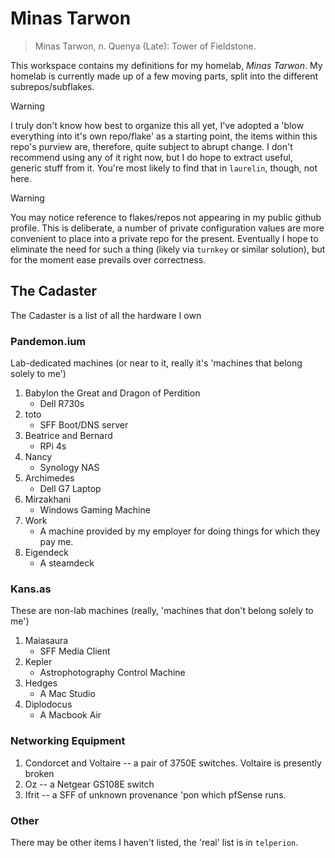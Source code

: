 # Minas Tarwon

> Minas Tarwon, n. Quenya (Late): Tower of Fieldstone.

This workspace contains my definitions for my homelab, _Minas Tarwon_. My homelab is currently made
up of a few moving parts, split into the different subrepos/subflakes.

> [!WARNING]
>
> I truly don't know how best to organize this all yet, I've adopted a 'blow everything into it's
> own repo/flake' as a starting point, the items within this repo's purview are, therefore, quite
> subject to abrupt change. I don't recommend using any of it right now, but I do hope to extract
> useful, generic stuff from it. You're most likely to find that in `laurelin`, though, not here.

> [!WARNING]
>
> You may notice reference to flakes/repos not appearing in my public github profile. This is
> deliberate, a number of private configuration values are more convenient to place into a private
> repo for the present. Eventually I hope to eliminate the need for such a thing (likely via
> `turnkey` or similar solution), but for the moment ease prevails over correctness.

## The Cadaster

The Cadaster is a list of all the hardware I own

### Pandemon.ium

Lab-dedicated machines (or near to it, really it's 'machines that belong solely to me')

1. Babylon the Great and Dragon of Perdition
    - Dell R730s
2. toto
    - SFF Boot/DNS server
3. Beatrice and Bernard
    - RPi 4s
4. Nancy
    - Synology NAS
5. Archimedes
    - Dell G7 Laptop
6. Mirzakhani
    - Windows Gaming Machine
7. Work
    - A machine provided by my employer for doing things for which they pay me.
8. Eigendeck
    - A steamdeck

### Kans.as

These are non-lab machines (really, 'machines that don't belong solely to me')

1. Maiasaura
    - SFF Media Client
2. Kepler
    - Astrophotography Control Machine
3. Hedges
    - A Mac Studio
4. Diplodocus
    - A Macbook Air

### Networking Equipment

1. Condorcet and Voltaire -- a pair of 3750E switches. Voltaire is presently broken
2. Oz -- a Netgear GS108E switch
3. Ifrit -- a SFF of unknown provenance 'pon which pfSense runs.

### Other

There may be other items I haven't listed, the 'real' list is in `telperion`.
